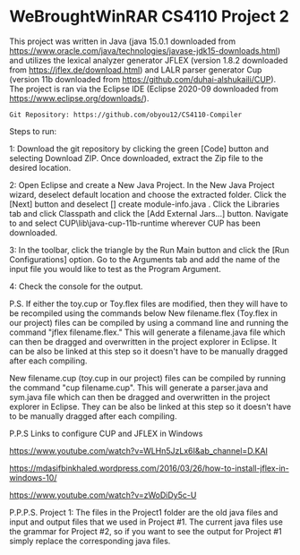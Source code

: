 # WeBroughtWinRAR CS4110 Project 2

This project was written in Java (java 15.0.1 downloaded from https://www.oracle.com/java/technologies/javase-jdk15-downloads.html) and
utilizes the lexical analyzer generator JFLEX (version 1.8.2 downloaded from https://jflex.de/download.html) and
LALR parser generator Cup (version 11b downloaded from https://github.com/duhai-alshukaili/CUP).
The project is ran via the Eclipse IDE (Eclipse 2020-09 downloaded from https://www.eclipse.org/downloads/).

	Git Repository: https://github.com/obyou12/CS4110-Compiler

Steps to run:

1: Download the git repository by clicking the green [Code] button and selecting Download ZIP. Once downloaded, extract the Zip file to the desired location.

2: Open Eclipse and create a New Java Project. In the New Java Project wizard, deselect default location and choose the extracted folder. Click the [Next] button and deselect [] create module-info.java . Click the Libraries tab and click Classpath and click the [Add External Jars...] button. Navigate to and select CUP\lib\java-cup-11b-runtime wherever CUP has been downloaded.

3: In the toolbar, click the triangle by the Run Main button and click the [Run Configurations] option. Go to the Arguments tab and add the name of the input file you would like to test as the Program Argument.

4: Check the console for the output.


P.S. If either the toy.cup or Toy.flex files are modified, then they will have to be recompiled using the commands below
New filename.flex (Toy.flex in our project) files can be compiled by using a command line and running the command "jflex filename.flex." This will generate a filename.java file which can then be dragged and overwritten in the project explorer in Eclipse.  It can be also be linked at this step so it doesn't have to be manually dragged after each compiling.

New filename.cup (toy.cup in our project) files can be compiled by running the command "cup filename.cup". This will generate a parser.java and sym.java file which can then be dragged and overwritten in the project explorer in Eclipse. They can be also be linked at this step so it doesn't have to be manually dragged after each compiling.

P.P.S Links to configure CUP and JFLEX in Windows

https://www.youtube.com/watch?v=WLHn5JzLx6I&ab_channel=D.KAl

https://mdasifbinkhaled.wordpress.com/2016/03/26/how-to-install-jflex-in-windows-10/

https://www.youtube.com/watch?v=zWoDiDy5c-U

P.P.P.S. Project 1:
The files in the Project1 folder are the old java files and input and output files that we used in Project #1. The current java files use the grammar for Project #2, so if you want to see the output for Project #1 simply replace the corresponding java files.

